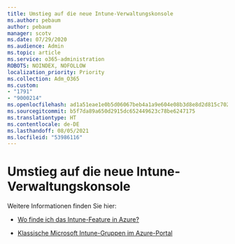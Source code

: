 ```yaml
---
title: Umstieg auf die neue Intune-Verwaltungskonsole
ms.author: pebaum
author: pebaum
manager: scotv
ms.date: 07/29/2020
ms.audience: Admin
ms.topic: article
ms.service: o365-administration
ROBOTS: NOINDEX, NOFOLLOW
localization_priority: Priority
ms.collection: Adm_O365
ms.custom:
- "1791"
- "9000214"
ms.openlocfilehash: ad1a51eae1e0b5d06067beb4a1a9e604e08b3d8e8d2d815c702c6ab05668dc9f
ms.sourcegitcommit: b5f7da89a650d2915dc652449623c78be6247175
ms.translationtype: HT
ms.contentlocale: de-DE
ms.lasthandoff: 08/05/2021
ms.locfileid: "53986116"
---
```

# <a name="moving-to-the-new-intune-admin-console"></a>Umstieg auf die neue Intune-Verwaltungskonsole

Weitere Informationen finden Sie hier:

- [Wo finde ich das Intune-Feature in Azure?](https://docs.microsoft.com/intune/ui-changes)

- [Klassische Microsoft Intune-Gruppen im Azure-Portal](https://docs.microsoft.com/intune/groups-get-started)